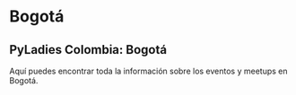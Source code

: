 # Bogotá
## PyLadies Colombia: Bogotá

Aquí puedes encontrar toda la información sobre los eventos y meetups en Bogotá.
